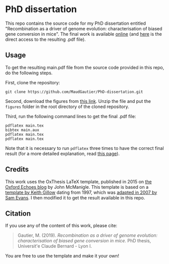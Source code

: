PhD dissertation
================

This repo contains the source code for my PhD dissertation entitled "Recombination as a driver of genome evolution: characterisation of biased gene conversion in mice". 
The final work is available [online](https://tel.archives-ouvertes.fr/tel-02435079) (and [here](https://tel.archives-ouvertes.fr/tel-02435079/document) is the direct access to the resulting .pdf file).




## Usage

To get the resulting main.pdf file from the source code provided in this repo, do the following steps.

First, clone the repository:
```
git clone https://github.com/MaudGautier/PhD-dissertation.git
```

Second, download the figures from [this link](https://drive.google.com/file/d/1IZKU3mR3yS3XeDWsDx0acAj7uOKOXZWc/view?usp=sharing).
Unzip the file and put the `figures` folder in the root directory of the cloned repository.


Third, run the following command lines to get the final .pdf file:
```
pdflatex main.tex
bibtex main.aux 
pdflatex main.tex 
pdflatex main.tex
```

Note that it is necessary to run `pdflatex` three times to have the correct final result (for a more detailed explanation, read [this page](https://tex.stackexchange.com/questions/53235/why-does-latex-bibtex-need-three-passes-to-clear-up-all-warnings)).




## Credits

This work uses the OxThesis LaTeX template, published in 2015 on [the Oxford Echoes blog](https://www.oxfordechoes.com/oxford-thesis-template/) by John McManigle.
This template is based on a [template by Keith Gillow](https://www.maths.ox.ac.uk/members/it/faqs/latex/thesis-class) dating from 1997, which was [adapted in 2007 by Sam Evans](http://evansresearch.org/2010/05/oxford-thesis-latex-template/).
I then modified it to get the result available in this repo.




## Citation

If you use any of the content of this work, please cite:

> Gautier, M. (2019). *Recombination as a driver of genome evolution: characterisation of biased gene conversion in mice.* PhD thesis, Universit\'e Claude Bernard - Lyon I.

You are free to use the template and make it your own!


